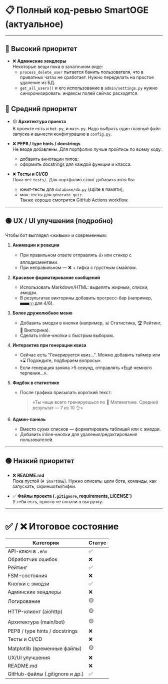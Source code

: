 # 📋 Полный код-ревью SmartOGE (актуальное)


---

## 🔶 Высокий приоритет

- ❌ **Админские хендлеры**  
  Некоторые вещи пока в зачаточном виде:  
  - `process_delete_user` пытается банить пользователя, что в приватных чатах не сработает. Нужно переделать на простое удаление из БД.  
  - `get_all_users()` и его использование в `admin/settings.py` нужно синхронизировать: индексы полей сейчас расходятся.  



## 🔵 Средний приоритет

- 🟡 **Архитектура проекта**  
  В проекте есть и `bot.py`, и `main.py`. Надо выбрать один главный файл запуска и вынести конфигурацию в `config.py`.  

- ❌ **PEP8 / type hints / docstrings**  
  Не везде добавлены. Для портфолио лучше пройтись по всему коду:  
  - добавить аннотации типов;  
  - оформить docstrings для каждой функции и класса.  

- ❌ **Тесты и CI/CD**  
  Пока нет `tests/`. Для портфолио стоит добавить хотя бы:  
  - юнит-тесты для `database/db.py` (sqlite в памяти);  
  - мок-тесты для `generate_quiz`.  
  Также хорошо смотрится GitHub Actions workflow.  
 

---

## 🟢 UX / UI улучшения (подробно)

Чтобы бот выглядел «живым» и современным:  

1. **Анимации и реакции**  
   - При правильном ответе отправлять 👍 или стикер с аплодисментами.  
   - При неправильном — ❌ + гифка с грустным смайлом.  

2. **Красивое форматирование сообщений**  
   - Использовать Markdown/HTML: выделять жирным, списки, эмодзи.  
   - В результатах викторины добавить прогресс-бар (например, `■■■■□□` для 4/6).  

3. **Более дружелюбное меню**  
   - Добавить эмодзи в кнопки (например, 📊 Статистика, 🏆 Рейтинг, 🧠 Викторина).  
   - Сделать inline-кнопки с быстрым выбором.  

4. **Интерактив при генерации квиза**  
   - Сейчас есть "Генерируется квиз...". Можно добавить таймер или «⌛ Подождите, подбираем вопросы».  
   - Если генерация заняла >5 секунд, отправлять «Ещё немного терпения…».  

5. **Фидбэк в статистике**  
   - После графика присылать короткий текст:  
     > «Ты чаще всего тренируешься по 📐 Математике. Средний результат — 7 из 10 👌»  

6. **Админ-панель**  
   - Вместо сухих списков — форматировать таблицей или с эмодзи.  
   - Добавить inline-кнопки для удаления/редактирования пользователей.  

---

## 🟢 Низкий приоритет

- ❌ **README.md**  
  Пока пустой (`# SmartOGE`). Нужно описать: цели бота, команды, как запускать, скриншоты/гифки.  

- ✅ **Файлы проекта (`.gitignore`, requirements, LICENSE`)**  
  У тебя есть, просто не попали в выгрузку.  

---

# ✅ / ❌ Итоговое состояние

| Категория                       | Статус |
|---------------------------------|--------|
| API-ключ в `.env`               | ✅ |
| Обработчик ошибок               | ❌ |
| Рейтинг                         | ✅ |
| FSM-состояния                   | ❌ |
| Кнопки с эмодзи                 | ✅ |
| Админские хендлеры              | ❌ |
| Логирование                     | 🟡 |
| HTTP-клиент (aiohttp)           | 🟡 |
| Архитектура (main/bot)          | 🟡 |
| PEP8 / type hints / docstrings  | ❌ |
| Тесты и CI/CD                   | ❌ |
| Matplotlib (временные файлы)    | 🟡 |
| UX/UI улучшения                 | ❌ |
| README.md                       | ❌ |
| GitHub-файлы (.gitignore и др.) | ✅ |

